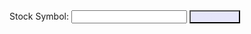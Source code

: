 <!DOCTYPE html>
<html>
<head>
  <title>Main Stock Graph</title>
  <script src="https://code.jquery.com/jquery-3.6.0.min.js"></script>
  <script src="https://cdn.jsdelivr.net/npm/chart.js"></script>
  <style>
    #stock-chart {
      max-width: 1200px;
      max-height: 1200px;
    }
    button {
      background-color: lavender;
      color: lavender;
    }
  </style>
  <script>
    var chart;
    var datasets = [];
    var maxDataPoints = 100;
    
    function handleKeyPress(event) {
      if (event.key === 'Enter') {
        event.preventDefault();
        fetchAndDisplayStockData();
      }
    }
    
    function fetchAndDisplayStockData() {
      var symbol = $("#symbol-input").val().toUpperCase(); // Capitalize the input text
      $.ajax({
        url: "https://alpha-vantage.p.rapidapi.com/query",
        headers: {
          "X-RapidAPI-Key": "86d3c88c86mshe0398d184fbafbdp102e5bjsn36861be80236",
          "X-RapidAPI-Host": "alpha-vantage.p.rapidapi.com"
        },
        data: {
          interval: "1min",
          function: "TIME_SERIES_INTRADAY",
          symbol: symbol,
          datatype: "json",
          output_size: "compact"
        },
        success: function(data) {
          // Clear the existing datasets
          datasets = [];
          // Extract the time series data
          var timeSeriesData = data['Time Series (1min)'];
          var timestamps = Object.keys(timeSeriesData);
          var openData = [];
          var highData = [];
          var lowData = [];
          var closeData = [];
          // Extract the OHLC (open, high, low, close) data for the chart
          timestamps.reverse(); // Reverse the order of timestamps and data arrays
          timestamps.forEach(function(timestamp) {
            var row = timeSeriesData[timestamp];
            openData.push(row['1. open']);
            highData.push(row['2. high']);
            lowData.push(row['3. low']);
            closeData.push(row['4. close']);
          });
          // Trim the data arrays to the maximum number of data points
          if (timestamps.length > maxDataPoints) {
            timestamps = timestamps.slice(timestamps.length - maxDataPoints);
            openData = openData.slice(openData.length - maxDataPoints);
            highData = highData.slice(highData.length - maxDataPoints);
            lowData = lowData.slice(lowData.length - maxDataPoints);
            closeData = closeData.slice(closeData.length - maxDataPoints);
          }
          // Create the chart datasets
          datasets.push({
            label: 'Open',
            data: openData,
            borderColor: 'rgba(255, 99, 132, 1)',
            fill: false
          });
          datasets.push({
            label: 'High',
            data: highData,
            borderColor: 'rgba(54, 162, 235, 1)',
            fill: false
          });
          datasets.push({
            label: 'Low',
            data: lowData,
            borderColor: 'rgba(75, 192, 192, 1)',
            fill: false
          });
          datasets.push({
            label: 'Close',
            data: closeData,
            borderColor: 'rgba(153, 102, 255, 1)',
            fill: false
          });
          // Destroy the existing chart (if any)
          if (chart) {
            chart.destroy();
          }
          // Create a new chart with the updated data
          var ctx = document.getElementById('stock-chart').getContext('2d');
          chart = new Chart(ctx, {
            type: 'line',
            data: {
              labels: timestamps.map(function(timestamp) {
                return timestamp.split(' ')[1]; // Extract the time from the timestamp
              }),
              datasets: datasets
            },
            options: {
              responsive: true,
              maintainAspectRatio: true,
              aspectRatio: 1,
              scales: {
                x: {
                  display: true,
                  title: {
                    display: true,
                    text: 'Time'
                  },
                  ticks: {
                    maxRotation: 0
                  }
                },
                y: {
                  display: true,
                  title: {
                    display: true,
                    text: 'Price'
                  }
                }
              },
              layout: {
                padding: {
                  left: 50,
                  right: 50,
                  top: 50,
                  bottom: 50
                }
              }
            }
          });
        },
        error: function() {
          console.log("Failed to fetch stock data.");
        }
      });
    }
  </script>
</head>
<body>
  <div>
    <label for="symbol-input">Stock Symbol:</label>
    <input type="text" id="symbol-input" onkeypress="handleKeyPress(event)">
    <button onclick="fetchAndDisplayStockData()">Fetch Data</button>
  </div>
  <canvas id="stock-chart"></canvas>
</body>
</html>
